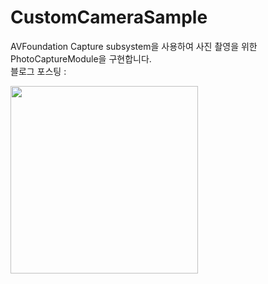 # CustomCameraSample

AVFoundation Capture subsystem을 사용하여 사진 촬영을 위한 PhotoCaptureModule을 구현합니다.<br>
블로그 포스팅 : 
<br>

<img src="https://user-images.githubusercontent.com/96934446/230783226-9f33713d-5c70-4756-a258-0be33c7504b3.jpeg" width="300"/>
